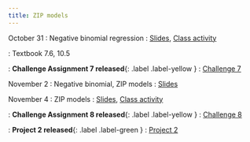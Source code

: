 ```yaml
---
title: ZIP models
---
```


October 31
: Negative binomial regression
  : [Slides](https://sta712-f22.github.io/slides/lecture_27.pdf), [Class activity](https://sta712-f22.github.io/class_activities/ca_lecture_27.html)
  
: Textbook 7.6, 10.5

: **Challenge Assignment 7 released**{: .label .label-yellow }
  : [Challenge 7](https://sta712-f22.github.io/homework/challenge_7.pdf)
  
November 2
: Negative binomial, ZIP models
  : [Slides](https://sta712-f22.github.io/slides/lecture_28.pdf)

November 4
: ZIP models
  : [Slides](https://sta712-f22.github.io/slides/lecture_29.pdf), [Class activity](https://sta712-f22.github.io/class_activities/ca_lecture_29.html)
  
: **Challenge Assignment 8 released**{: .label .label-yellow }
  : [Challenge 8](https://sta712-f22.github.io/homework/challenge_8.pdf)
  
: **Project 2 released**{: .label .label-green }
  : [Project 2](https://sta712-f22.github.io/projects/project_2.html)
